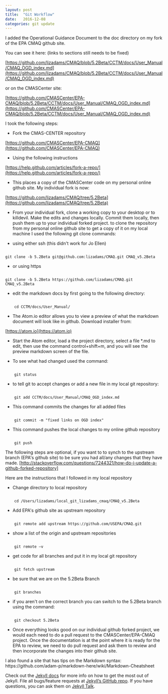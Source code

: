 ```yaml
---
layout: post
title:  "Git Workflow"
date:   2016-12-08
categories: git update
---
```

I added the Operational Guidance Document to the doc directory on my fork of the EPA CMAQ github site.

You can see it here: (links to sections still needs to be fixed)

[https://github.com/lizadams/CMAQ/blob/5.2Beta/CCTM/docs/User_Manual/CMAQ_OGD_index.md](https://github.com/lizadams/CMAQ/blob/5.2Beta/CCTM/docs/User_Manual/CMAQ_OGD_index.md)

or on the CMASCenter site:

[https://github.com/CMASCenter/EPA-CMAQ/blob/5.2Beta/CCTM/docs/User_Manual/CMAQ_OGD_index.md](https://github.com/CMASCenter/EPA-CMAQ/blob/5.2Beta/CCTM/docs/User_Manual/CMAQ_OGD_index.md)

I took the following steps:

* Fork the CMAS-CENTER repository 

[https://github.com/CMASCenter/EPA-CMAQ](https://github.com/CMASCenter/EPA-CMAQ)

* Using the following instructions

[https://help.github.com/articles/fork-a-repo/](https://help.github.com/articles/fork-a-repo/)

* This places a copy of the CMASCenter code on my personal online github site.
My individual fork is now:

[https://github.com/lizadams/CMAQ/tree/5.2Beta](https://github.com/lizadams/CMAQ/tree/5.2Beta)

* From your individual fork, clone a working copy to your desktop or to killdevil.  Make the edits and changes locally.
Commit them locally, then push them up to your individual forked project.
to clone the repository from my personal online github site to get a copy of it on my local machine I used the following git clone commands:


* using either ssh     (this didn't work for Jo Ellen)
<pre><code>
git clone -b 5.2Beta git@github.com:lizadams/CMAQ.git CMAQ_v5.2Beta
</code></pre>

* or using https  
<pre><code>
git clone -b 5.2Beta https://github.com/lizadams/CMAQ.git CMAQ_v5.2Beta
</code></pre>

* edit the markdown docs by first going to the following directory:
<pre><code>
    cd CCTM/docs/User_Manual/
</code></pre>

* The Atom.io editor allows you to view a preview of what the markdown document will look like in github. Download installer from:

[https://atom.io](https://atom.io)

* Start the Atom editor, load a the project directory, select a file *.md to edit, then use the command control+shift+m, and you will see the preview markdown screen of the file.
 
* To see what had changed used the command:
<pre><code>
    git status
</code></pre>

* to tell git to accept changes or add a new file in my local git repository:
<pre><code>
    git add CCTM/docs/User_Manual/CMAQ_OGD_index.md
</code></pre>
* This command commits the changes for all added files
<pre><code>
    git commit -m "fixed links on OGD index"
</code></pre>
* This command pushes the local changes to my online github repository
<pre><code>
    git push
</code></pre>
The following steps are optional, if you want to to synch to the upstream branch (EPA's github site) to be sure you had all/any changes that they have made.
[http://stackoverflow.com/questions/7244321/how-do-i-update-a-github-forked-repository]

Here are the instructions that I followed in my local repository

* Change directory to local repository
<pre><code>
    cd /Users/lizadams/local_git_lizadams_cmaq/CMAQ_v5.2Beta
</code></pre>
* Add EPA's github site as upstream repository
<pre><code>
    git remote add upstream https://github.com/USEPA/CMAQ.git
</code></pre>
* show a list of the origin and upstream repositories
<pre><code>
    git remote –v
</code></pre>

* get code for all branches and put it in my local git repository
<pre><code>
    git fetch upstream
</code></pre>
* be sure that we are on the 5.2Beta Branch
<pre><code>
    git branches
</code></pre>
* if you aren't on the correct branch you can switch to the 5.2Beta branch using the command:
<pre><code>
    git checkout 5.2Beta
</code></pre>

* Once everything looks good on our individual github forked project, we would each need to do a pull request to the CMASCenter/EPA-CMAQ project. 
Once the documentation is at the point where it is ready for the EPA to review,
we need to do pull request and ask them to review and then incorporate the changes into their github site.


<p>I also found a site that has tips on the Markdown syntax: https://github.com/adam-p/markdown-here/wiki/Markdown-Cheatsheet


Check out the [Jekyll docs][jekyll-docs] for more info on how to get the most out of Jekyll. File all bugs/feature requests at [Jekyll’s GitHub repo][jekyll-gh]. If you have questions, you can ask them on [Jekyll Talk][jekyll-talk].

[jekyll-docs]: http://jekyllrb.com/docs/home
[jekyll-gh]:   https://github.com/jekyll/jekyll
[jekyll-talk]: https://talk.jekyllrb.com/
